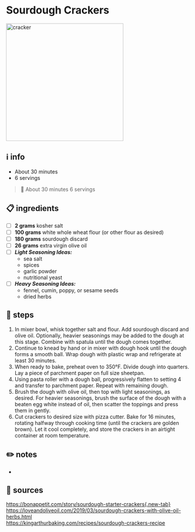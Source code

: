 # Sourdough Crackers
<img src="https://assets.bonappetit.com/photos/5ea9da3feee08767a7c6ab5e/16:9/w_1000,c_limit/_Basically-Sourdough-Crackers.jpg" alt="cracker" width="320"/>

## ℹ️ info  
* About 30 minutes
* 6 servings

> :memo: About 30 minutes
>	6 servings

## 📋 ingredients  
- [ ] **2	grams**	kosher salt
- [ ] **100	grams**	white whole wheat flour (or other flour as desired)
- [ ] **180	grams**	sourdough discard
- [ ] **26	grams**	extra virgin olive oil
- [ ] ***Light Seasoning Ideas:***  
	* sea salt
	* spices
	* garlic powder
	* nutritional yeast
- [ ] ***Heavy Seasoning Ideas:***  
	* fennel, cumin, poppy, or sesame seeds
	* dried herbs

## 🔪 steps  
1. In mixer bowl, whisk together salt and flour. Add sourdough discard and olive oil. Optionally, heavier seasonings may be added to the dough at this stage. Combine with spatula until the dough comes together.
2. Continue to knead by hand or in mixer with dough hook until the dough forms a smooth ball. Wrap dough with plastic wrap and refrigerate at least 30 minutes.
3. When ready to bake, preheat oven to 350°F. Divide dough into quarters. Lay a piece of parchment paper on full size sheetpan.
4. Using pasta roller with a dough ball, progressively flatten to setting 4 and transfer to parchment paper. Repeat with remaining dough.
5. Brush the dough with olive oil, then top with light seasonings, as desired. For heavier seasonings, brush the surface of the dough with a beaten egg white instead of oil, then scatter the toppings and press them in gently.
6. Cut crackers to desired size with pizza cutter. Bake for 16 minutes, rotating halfway through cooking time (until the crackers are golden brown). Let it cool completely, and store the crackers in an airtight container at room temperature.

## ✏️ notes  
* 

## 🔗 sources  
https://bonappetit.com/story/sourdough-starter-crackers{.new-tab}  
https://loveandoliveoil.com/2019/03/sourdough-crackers-with-olive-oil-herbs.html  
https://kingarthurbaking.com/recipes/sourdough-crackers-recipe  
